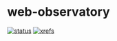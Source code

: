 web-observatory
===============
[![status](https://sourcegraph.com/api/repos/github.com/xgfd/web-observatory/badges/status.png)](https://sourcegraph.com/github.com/xgfd/web-observatory)
[![xrefs](https://sourcegraph.com/api/repos/github.com/xgfd/web-observatory/badges/xrefs.png)](https://sourcegraph.com/github.com/xgfd/web-observatory)
